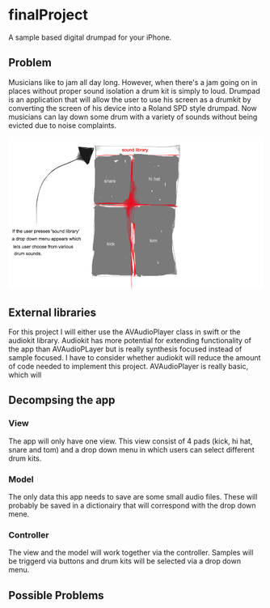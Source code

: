 # finalProject
A sample based digital drumpad for your iPhone. 

## Problem
Musicians like to jam all day long. However, when there's a jam going on in places without proper sound isolation a drum kit is simply to loud. Drumpad is an application that will allow the user to use his screen as a drumkit by converting the screen of his device into a Roland SPD style drumpad. Now musicians can lay down some drum with a variety of sounds without being evicted due to noise complaints. 


![](doc/sketch.png)

## External libraries

For this project I will either use the AVAudioPlayer class in swift or the audiokit library. Audiokit has more potential for extending functionality of the app than AVAudioPLayer but is really synthesis focused instead of sample focused. I have to consider whether audiokit will reduce the amount of code needed to implement this project. AVAudioPlayer is really basic, which will 

## Decompsing the app

### View

The app will only have one view. This view consist of 4 pads (kick, hi hat, snare and tom) and a drop down menu in which users can select different drum kits. 

### Model

The only data this app needs to save are some small audio files. These will probably be saved in a dictionairy that will correspond with the drop down mene.

### Controller

The view and the model will work together via the controller. Samples will be triggerd via buttons and drum kits will be selected via a drop down menu. 

## Possible Problems


